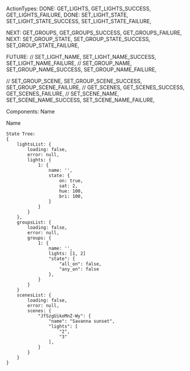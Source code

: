 ActionTypes:
DONE: GET_LIGHTS, GET_LIGHTS_SUCCESS, GET_LIGHTS_FAILURE,
DONE: SET_LIGHT_STATE, SET_LIGHT_STATE_SUCCESS, SET_LIGHT_STATE_FAILURE,

NEXT: GET_GROUPS, GET_GROUPS_SUCCESS, GET_GROUPS_FAILURE,
NEXT: SET_GROUP_STATE, SET_GROUP_STATE_SUCCESS, SET_GROUP_STATE_FAILURE,

FUTURE:
// SET_LIGHT_NAME, SET_LIGHT_NAME_SUCCESS, SET_LIGHT_NAME_FAILURE,
// SET_GROUP_NAME, SET_GROUP_NAME_SUCCESS, SET_GROUP_NAME_FAILURE,

// SET_GROUP_SCENE, SET_GROUP_SCENE_SUCCESS, SET_GROUP_SCENE_FAILURE,
// GET_SCENES, GET_SCENES_SUCCESS, GET_SCENES_FAILURE,
// SET_SCENE_NAME, SET_SCENE_NAME_SUCCESS, SET_SCENE_NAME_FAILURE,


Components:
<Light>
    Name
    <LightSwitch />
    <ColorPicker />
</Light>

<LightsList>
    <Light>
</LightsList>

<Group>
    Name
    <LightSwitch />
    <ColorPicker />
    <LightsList>
</Group>

<GroupsList>
    <Group>
</GroupsList>

```
State Tree:
{
    lightsList: {
        loading: false,
        error: null,
        lights: {
            1: {
                name: '',
                state: {
                    on: true,
                    sat: 2,
                    hue: 100,
                    bri: 100,
                }
            }
        }
    },
    groupsList: {
        loading: false,
        error: null,
        groups: {
            1: {
                name: '',
                lights: [1, 2]
                "state": {
                    "all_on": false,
                    "any_on": false
                },
            }
        }
    }
    scenesList: {
        loading: false,
        error: null,
        scenes: {
            "JfSzgUikoMnZ-Wy": {
                "name": "Savanna sunset",
                "lights": [
                    "2",
                    "3"
                ],
            }
        }
    }
}
```